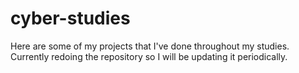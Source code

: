 # cyber-studies
Here are some of my projects that I've done throughout my studies. Currently redoing the repository so I will be updating it periodically.
